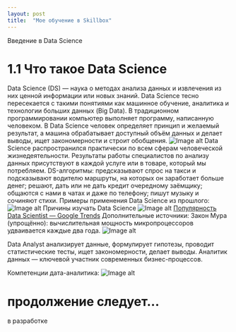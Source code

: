 ```yaml
---
layout: post
title:  "Мое обучение в Skillbox"
---
```

Введение в Data Science
# 1.1 Что такое Data Science
Data Science (DS) — наука о методах анализа данных и извлечения из них ценной информации или новых знаний. Data Science тесно пересекается с такими понятиями как машинное обучение, аналитика и технологии больших данных (Big Data).
В традиционном программировании компьютер выполняет программу, написанную человеком. В Data Science человек определяет принцип и желаемый результат, а машина обрабатывает доступный объём данных и делает выводы, ищет закономерности и строит обобщения. 
![Image alt](https://go.skillbox.ru/media/files/share/1643708723923.png)
Data Science распространился практически по всем сферам человеческой жизнедеятельности. Результаты работы специалистов по анализу данных присутствуют в каждой услуге или в товаре, который мы потребляем.
DS-алгоритмы:
предсказывают спрос на такси и подсказывают водителю маршруты, на которых он заработает больше денег;
решают, дать или не дать кредит очередному заёмщику;
общаются с нами в чатах и даже по телефону;
пишут музыку и сочиняют стихи.
Примеры применения Data Science из прошлого:
![Image alt](https://go.skillbox.ru/media/files/share/1643709103871.png)
Причины изучать Data Science
![Image alt](https://go.skillbox.ru/media/files/share/LKh-lFiugxuAzJgYe9KQPZj9lGuTThzk954MJXoPdS-oOmiRWIAmedA6hD1-MYaHO34hnvgE0qbAn0yPoZmXrnyYbfxQ3VjN39TMrD9RRsNbqTIJc3UJkVAMOcwNXchiT.jpg)
[Популярность Data Scientist — Google Trends](https://trends.google.com/trends/explore?date=all&q=data%20scientist)
Дополнительные источники:
Закон Мура (упрощённо): вычислительная мощность микропроцессоров удваивается каждые два года.
![Image alt]([https://go.skillbox.ru/media/files/share/1643709103871.png](https://go.skillbox.ru/media/files/share/Moores_Law_The_number_of_transistors_on_microchips_doubles_every_two_years.jpg))
 
 Data Analyst
 анализирует данные,
формулирует гипотезы,
проводит статистические тесты,
ищет закономерности,
делает выводы.
Аналитик данных — ключевой участник современных бизнес-процессов. 



Компетенции дата-аналитика:
![Image alt](https://go.skillbox.ru/media/files/share/1643712667893.png)
# продолжение следует... 

в разработке

